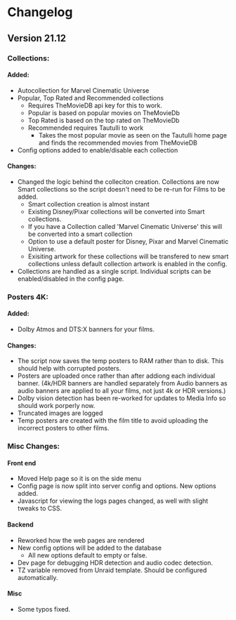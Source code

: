 # Changelog
## Version 21.12

### Collections:
#### Added:
* Autocollection for Marvel Cinematic Universe
* Popular, Top Rated and Recommended collections
    * Requires TheMovieDB api key for this to work.
    * Popular is based on popular movies on TheMovieDb
    * Top Rated is based on the top rated on TheMovieDb
    * Recommended requires Tautulli to work
        * Takes the most popular movie as seen on the Tautulli home page and finds the recommended movies from TheMovieDB
* Config options added to enable/disable each collection

#### Changes:
* Changed the logic behind the colleciton creation. Collections are now Smart collections so the script doesn't need to be re-run for Films to be added. 
    * Smart collection creation is almost instant
    * Existing Disney/Pixar collections will be converted into Smart collections.
    * If you have a Collection called 'Marvel Cinematic Universe' this will be converted into a smart collection
    * Option to use a default poster for Disney, Pixar and Marvel Cinematic Universe. 
    * Exisiting artwork for these collections will be transfered to new smart collections unless default collection artwork is enabled in the config. 
* Collections are handled as a single script. Individual scripts can be enabled/disabled in the config page. 

### Posters 4K:
#### Added:
* Dolby Atmos and DTS:X banners for your films.

#### Changes:
* The script now saves the temp posters to RAM rather than to disk. This should help with corrupted posters.
* Posters are uploaded once rather than after addiong each individual banner. (4k/HDR banners are handled separately from Audio banners as audio banners are applied to all your films, not just 4k or HDR versions.)
* Dolby vision detection has been re-worked for updates to Media Info so should work porperly now. 
* Truncated images are logged
* Temp posters are created with the film title to avoid uploading the incorrect posters to other films. 


### Misc Changes:
#### Front end
* Moved Help page so it is on the side menu
* Config page is now split into server config and options. New options added. 
* Javascript for viewing the logs pages changed, as well with slight tweaks to CSS. 

#### Backend
* Reworked how the web pages are rendered
* New config options will be added to the database
    * All new options default to empty or false.
* Dev page for debugging HDR detection and audio codec detection. 
* TZ variable removed from Unraid template. Should be configured automatically.

#### Misc
* Some typos fixed.